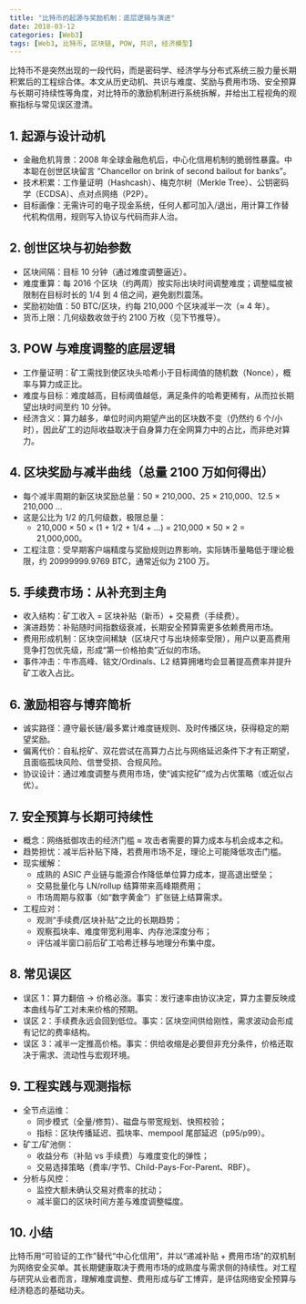 ```yaml
---
title: "比特币的起源与奖励机制：底层逻辑与演进"
date: 2018-03-12
categories: [Web3]
tags: [Web3, 比特币, 区块链, POW, 共识, 经济模型]
---
```


比特币不是突然出现的一段代码，而是密码学、经济学与分布式系统三股力量长期积累后的工程综合体。本文从历史动机、共识与难度、奖励与费用市场、安全预算与长期可持续性等角度，对比特币的激励机制进行系统拆解，并给出工程视角的观察指标与常见误区澄清。

## 1. 起源与设计动机
- 金融危机背景：2008 年全球金融危机后，中心化信用机制的脆弱性暴露。中本聪在创世区块留言 “Chancellor on brink of second bailout for banks”。
- 技术积累：工作量证明（Hashcash）、梅克尔树（Merkle Tree）、公钥密码学（ECDSA）、点对点网络（P2P）。
- 目标画像：无需许可的电子现金系统，任何人都可加入/退出，用计算工作替代机构信用，规则写入协议与代码而非人治。

## 2. 创世区块与初始参数
- 区块间隔：目标 10 分钟（通过难度调整逼近）。
- 难度重算：每 2016 个区块（约两周）按实际出块时间调整难度；调整幅度被限制在目标时长的 1/4 到 4 倍之间，避免剧烈震荡。
- 奖励初始值：50 BTC/区块，约每 210,000 个区块减半一次（≈ 4 年）。
- 货币上限：几何级数收敛于约 2100 万枚（见下节推导）。

## 3. POW 与难度调整的底层逻辑
- 工作量证明：矿工需找到使区块头哈希小于目标阈值的随机数（Nonce），概率与算力成正比。
- 难度与目标：难度越高，目标阈值越低，满足条件的哈希更稀有，从而拉长期望出块时间至约 10 分钟。
- 经济含义：算力越多，单位时间内期望产出的区块数不变（仍然约 6 个/小时），因此矿工的边际收益取决于自身算力在全网算力中的占比，而非绝对算力。

## 4. 区块奖励与减半曲线（总量 2100 万如何得出）
- 每个减半周期的新区块奖励总量：50 × 210,000、25 × 210,000、12.5 × 210,000 …
- 这是公比为 1/2 的几何级数，极限总量：
  - 210,000 × 50 × (1 + 1/2 + 1/4 + …) = 210,000 × 50 × 2 = 21,000,000。
- 工程注意：受早期客户端精度与奖励规则边界影响，实际铸币量略低于理论极限，约 20999999.9769 BTC，通常近似为 2100 万。

## 5. 手续费市场：从补充到主角
- 收入结构：矿工收入 = 区块补贴（新币）+ 交易费（手续费）。
- 演进趋势：补贴随时间指数级衰减，长期安全预算需更多依赖费用市场。
- 费用形成机制：区块空间稀缺（区块尺寸与出块频率受限），用户以更高费用竞争打包优先级，形成“第一价格拍卖”近似的市场。
- 事件冲击：牛市高峰、铭文/Ordinals、L2 结算拥堵均会显著提高费率并提升矿工收入占比。

## 6. 激励相容与博弈简析
- 诚实路径：遵守最长链/最多累计难度链规则、及时传播区块，获得稳定的期望奖励。
- 偏离代价：自私挖矿、双花尝试在高算力占比与网络延迟条件下才有正期望，且面临孤块风险、信誉受损、合规风险。
- 协议设计：通过难度调整与费用市场，使“诚实挖矿”成为占优策略（或近似占优）。

## 7. 安全预算与长期可持续性
- 概念：网络抵御攻击的经济门槛 ≈ 攻击者需要的算力成本与机会成本之和。
- 趋势担忧：减半后补贴下降，若费用市场不足，理论上可能降低攻击门槛。
- 现实缓解：
  - 成熟的 ASIC 产业链与能源合作降低单位算力成本，提高退出壁垒；
  - 交易批量化与 LN/rollup 结算带来高峰期费用；
  - 市场周期与叙事（如“数字黄金”）扩张链上结算需求。
- 工程应对：
  - 观测“手续费/区块补贴”之比的长期趋势；
  - 观察孤块率、难度带宽利用率、内存池深度分布；
  - 评估减半窗口前后矿工哈希迁移与地理分布集中度。

## 8. 常见误区
- 误区 1：算力翻倍 → 价格必涨。事实：发行速率由协议决定，算力主要反映成本曲线与矿工对未来价格的预期。
- 误区 2：手续费永远会回到低位。事实：区块空间供给刚性，需求波动会形成有记忆的费率结构。
- 误区 3：减半一定推高价格。事实：供给收缩是必要但非充分条件，价格还取决于需求、流动性与宏观环境。

## 9. 工程实践与观测指标
- 全节点运维：
  - 同步模式（全量/修剪）、磁盘与带宽规划、快照校验；
  - 指标：区块传播延迟、孤块率、mempool 尾部延迟（p95/p99）。
- 矿工/矿池侧：
  - 收益分布（补贴 vs 手续费）与难度变化的弹性；
  - 交易选择策略（费率/字节、Child-Pays-For-Parent、RBF）。
- 分析与风控：
  - 监控大额未确认交易对费率的扰动；
  - 减半窗口的区块时间方差与难度调整幅度。

## 10. 小结
比特币用“可验证的工作”替代“中心化信用”，并以“递减补贴 + 费用市场”的双机制为网络安全买单。其长期健康取决于费用市场的成熟度与需求侧的持续性。对工程与研究从业者而言，理解难度调整、费用形成与矿工博弈，是评估网络安全预算与经济稳态的基础功夫。


